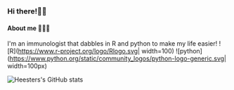 ### Hi there!👋🏼 
#### About me 👨🏼‍🔬
I'm an immunologist that dabbles in R and python to make my life easier!
![R](https://www.r-project.org/logo/Rlogo.svg| width=100) ![python](https://www.python.org/static/community_logos/python-logo-generic.svg| width=100px)

![Heesters's GitHub stats](https://github-readme-stats.vercel.app/api?username=heesters&theme=buefy)
